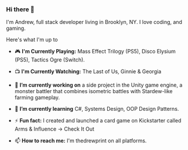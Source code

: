 ### Hi there 👋

<!--
**arichards4814/arichards4814** is a ✨ _special_ ✨ repository because its `README.md` (this file) appears on your GitHub profile.

Here are some ideas to get you started:

- 🔭 I’m currently working on ...
- 🌱 I’m currently learning ...
- 👯 I’m looking to collaborate on ...
- 🤔 I’m looking for help with ...
- 📫 How to reach me: ...
- 😄 Pronouns: ...
-->
I'm Andrew, full stack developer living in Brooklyn, NY. I love coding, and gaming.

Here's what I'm up to



- 🎮  **I'm Currently Playing:** Mass Effect Trilogy (PS5), Disco Elysium (PS5), Tactics Ogre (Switch).
- 📺  **I'm Currently Watching:** The Last of Us, Ginnie & Georgia

- 🔭  **I’m currently working on** a side project in the Unity game engine, a monster battler that combines isometric battles with Stardew-like farming gameplay.
- 🌱  **I’m currently learning** C#, Systems Design, OOP Design Patterns.
- ⚡ **Fun fact:** I created and launched a card game on Kickstarter called Arms & Influence -> Check It Out
- 📫 **How to reach me:** I'm thedrewprint on all platforms. 
